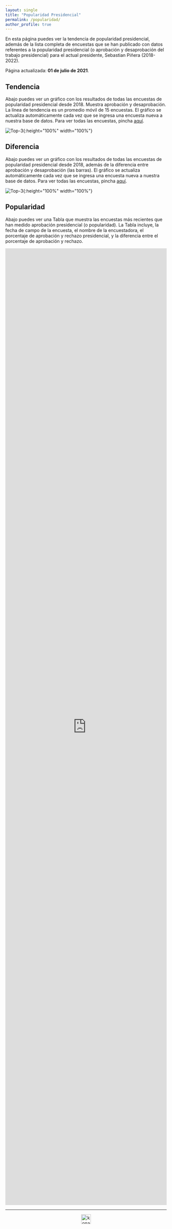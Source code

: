 ```yaml
---
layout: single
title: "Popularidad Presidencial"
permalink: /popularidad/
author_profile: true
---
```


En esta página puedes ver la tendencia de popularidad presidencial, además de la lista completa de encuestas que se han publicado con datos referentes a la popularidad presidencial (o aprobación y desaprobación del trabajo presidencial) para el actual presidente, Sebastian Piñera (2018-2022).

Página actualizada: **01 de julio de 2021**.


## Tendencia

Abajo puedes ver un gráfico con los resultados de todas las encuestas de popularidad presidencial desde 2018. Muestra aprobación y desaprobación. La línea de tendencia es un promedio móvil de 15 encuestas. El gráfico se actualiza automáticamente cada vez que se ingresa una encuesta nueva a nuestra base de datos. Para ver todas las encuestas, pincha [aquí](https://tresquintos.cl/encuestas/).

![Top-3](/images/popularidad_presidencial.png){:height="100%" width="100%"}


## Diferencia

Abajo puedes ver un gráfico con los resultados de todas las encuestas de popularidad presidencial desde 2018, además de la diferencia entre aprobación y desaprobación (las barras). El gráfico se actualiza automáticamente cada vez que se ingresa una encuesta nueva a nuestra base de datos. Para ver todas las encuestas, pincha [aquí](https://tresquintos.cl/encuestas/).

![Top-3](/images/popularidad_presidencial_dif.png){:height="100%" width="100%"}


## Popularidad

Abajo puedes ver una Tabla que muestra las encuestas más recientes que han medido aprobación presidencial (o popularidad). La Tabla incluye, la fecha de campo de la encuesta, el nombre de la encuestadora, el porcentaje de aprobación y rechazo presidencial, y la diferencia entre el porcentaje de aprobación y rechazo.

<iframe title="" aria-label="table" id="datawrapper-chart-HuPsp" src="https://datawrapper.dwcdn.net/HuPsp/7/" scrolling="no" frameborder="0" style="width: 0; min-width: 100% !important; border: none;" height="2988"></iframe><script type="text/javascript">!function(){"use strict";window.addEventListener("message",(function(e){if(void 0!==e.data["datawrapper-height"]){var t=document.querySelectorAll("iframe");for(var a in e.data["datawrapper-height"])for(var r=0;r<t.length;r++){if(t[r].contentWindow===e.source)t[r].style.height=e.data["datawrapper-height"][a]+"px"}}}))}();
</script>

---

<!-- NES -->
<script src="/js/topsecret.js"></script>


<!-- NES -->
<style>
.aligncenter {
    text-align: center;
}
</style>
<p class="aligncenter">
    <img src="/images/nes.png" width="30" height="30" alt="konami" />
</p>


<!-- Favicon -->
<link rel="apple-touch-icon" sizes="180x180" href="/apple-touch-icon.png">
<link rel="icon" type="image/png" sizes="32x32" href="/favicon-32x32.png">
<link rel="icon" type="image/png" sizes="16x16" href="/favicon-16x16.png">
<link rel="manifest" href="/site.webmanifest">
<link rel="mask-icon" href="/safari-pinned-tab.svg" color="#5bbad5">
<meta name="msapplication-TileColor" content="#b91d47">
<meta name="theme-color" content="#ffffff">
